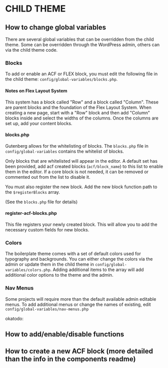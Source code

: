 # CHILD THEME

## How to change global variables
There are several global variables that can be overridden from the child theme.  Some can be overridden through the WordPress admin, others can via the child theme code. 

### Blocks
To add or enable an ACF or FLEX block, you must edit the following file in the child theme: `config/global-variables/blocks.php`.  

#### Notes on Flex Layout System
This system has a block called "Row" and a block called "Column". These are parent blocks and the foundation of the Flex Layout System. When creating a new page, start with a "Row" block and then add "Column" blocks inside and select the widths of the columns.  Once the columns are set up, add your content blocks.

#### blocks.php
Gutenberg allows for the whitelisting of blocks.  The `blocks.php` file in `config/global-variables` contains the whitelist of blocks. 

Only blocks that are whitelisted will appear in the editor. A default set has been provided, add acf created blocks (`acf/block_name`) to this list to enable them in the editor. If a core block is not needed, it can be removed or commented out from the list to disable it.

You must also register the new block.  Add the new block function path to the `$registerBlocks` array.

(See the `blocks.php` file for details)

#### register-acf-blocks.php
This file registers your newly created block.  This will allow you to add the necessary custom fields for new blocks. 


### Colors
The boilerplate theme comes with a set of default colors used for typography and backgrounds. You can either change the colors via the admin or update them in the child theme in `config/global-variables/colors.php`.  Adding additional items to the array will add additional color options to the theme and the admin.

### Nav Menus
Some projects will require more than the default available admin editable menus. To add additional menus or change the names of existing, edit `config/global-variables/nav-menus.php`

okatodo:
## How to add/enable/disable functions
## How to create a new ACF block (more detailed than the info in the components readme)